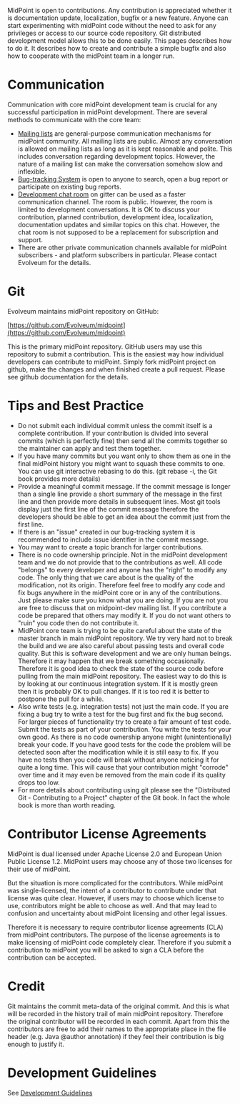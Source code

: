 MidPoint is open to contributions. Any contribution is appreciated whether it is documentation update, localization, bugfix or a new feature. Anyone can start experimenting with midPoint code without the need to ask for any privileges or access to our source code repository. Git distributed development model allows this to be done easily. This pages describes how to do it. It describes how to create and contribute a simple bugfix and also how to cooperate with the midPoint team in a longer run.

Communication
=============

Communication with core midPoint development team is crucial for any successful participation in midPoint development. There are several methods to communicate with the core team:
* [Mailing lists](https://wiki.evolveum.com/display/midPoint/Mailing+Lists) are general-purpose communication mechanisms for midPoint community. All mailing lists are public. Almost any conversation is allowed on mailing lists as long as it is kept reasonable and polite. This includes conversation regarding development topics. However, the nature of a mailing list can make the conversation somehow slow and inflexible.
* [Bug-tracking System](https://wiki.evolveum.com/display/midPoint/Bug-tracking+System) is open to anyone to search, open a bug report or participate on existing bug reports.
* [Development chat room](https://wiki.evolveum.com/display/midPoint/Development+Chat) on gitter can be used as a faster communication channel. The room is public. However, the room is limited to development conversations. It is OK to discuss your contribution, planned contribution, development idea, localization, documentation updates and similar topics on this chat. However, the chat room is not supposed to be a replacement for subscription and support.
* There are other private communication channels available for midPoint subscribers - and platform subscribers in particular. Please contact Evolveum for the details.

Git
===

Evolveum maintains midPoint repository on GitHub:

[https://github.com/Evolveum/midpoint](https://github.com/Evolveum/midpoint)

This is the primary midPoint repository. GitHub users may use this repository to submit a contribution. This is the easiest way how individual developers can contribute to midPoint. Simply fork midPoint project on github, make the changes and when finished create a pull request. Please see github documentation for the details.

Tips and Best Practice
======================
* Do not submit each individual commit unless the commit itself is a complete contribution. If your contribution is divided into several commits (which is perfectly fine) then send all the commits together so the maintainer can apply and test them together.
* If you have many commits but you want only to show them as one in the final midPoint history you might want to squash these commits to one. You can use git interactive rebasing to do this. (git rebase -i, the Git book provides more details)
* Provide a meaningful commit message. If the commit message is longer than a single line provide a short summary of the message in the first line and then provide more details in subsequent lines. Most git tools display just the first line of the commit message therefore the developers should be able to get an idea about the commit just from the first line.
* If there is an "issue" created in our bug-tracking system it is recommended to include issue identifier in the commit message.
* You may want to create a topic branch for larger contributions.
* There is no code ownership principle. Not in the midPoint development team and we do not provide that to the contributions as well. All code "belongs" to every developer and anyone has the "right" to modify any code. The only thing that we care about is the quality of the modification, not its origin. Therefore feel free to modify any code and fix bugs anywhere in the midPoint core or in any of the contributions. Just please make sure you know what you are doing. If you are not you are free to discuss that on midpoint-dev mailing list. If you contribute a code be prepared that others may modify it. If you do not want others to "ruin" you code then do not contribute it.
* MidPoint core team is trying to be quite careful about the state of the master branch in main midPoint repository. We try very hard not to break the build and we are also careful about passing tests and overall code quality. But this is software development and we are only human beings. Therefore it may happen that we break something occasionally. Therefore it is good idea to check the state of the source code before pulling from the main midPoint repository. The easiest way to do this is by looking at our continuous integration system. If it is mostly green then it is probably OK to pull changes. If it is too red it is better to postpone the pull for a while.
* Also write tests (e.g. integration tests) not just the main code. If you are fixing a bug try to write a test for the bug first and fix the bug second. For larger pieces of functionality try to create a fair amount of test code. Submit the tests as part of your contribution. You write the tests for your own good. As there is no code ownership anyone might (unintentionally) break your code. If you have good tests for the code the problem will be detected soon after the modification while it is still easy to fix. If you have no tests then you code will break without anyone noticing it for quite a long time. This will cause that your contribution might "corrode" over time and it may even be removed from the main code if its quality drops too low.
* For more details about contributing using git please see the "Distributed Git - Contributing to a Project" chapter of the Git book. In fact the whole book is more than worth reading.


Contributor License Agreements
==============================
MidPoint is dual licensed under Apache License 2.0 and European Union Public License 1.2. MidPoint users may choose any of those two licenses for their use of midPoint.

But the situation is more complicated for the contributors. While midPoint was single-licensed, the intent of a contributor to contribute under that license was quite clear. However, if users may to choose which license to use, contributors might be able to choose as well. And that may lead to confusion and uncertainty about midPoint licensing and other legal issues.

Therefore it is necessary to require contributor license agreements (CLA) from midPoint contributors. The purpose of the license agreements is to make licensing of midPoint code completely clear. Therefore if you submit a contribution to midPoint you will be asked to sign a CLA before the contribution can be accepted.


Credit
======

Git maintains the commit meta-data of the original commit. And this is what will be recorded in the history trail of main midPoint repository. Therefore the original contributor will be recorded in each commit. Apart from this the contributors are free to add their names to the appropriate place in the file header (e.g. Java @author annotation) if they feel their contribution is big enough to justify it.


Development Guidelines
======================

See [Development Guidelines](https://wiki.evolveum.com/display/midPoint/Development+Guidelines)
